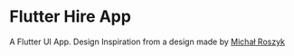 # Flutter Hire App

A Flutter UI App.
Design Inspiration from a design made by [Michał Roszyk](https://dribbble.com/shots/4486758-Relationship-Coaching-App/attachments/1017305)
